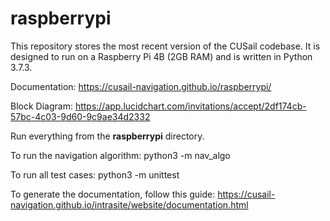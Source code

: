 # raspberrypi

This repository stores the most recent version of the CUSail codebase.
It is designed to run on a Raspberry Pi 4B (2GB RAM) and is written in
Python 3.7.3.

Documentation:
https://cusail-navigation.github.io/raspberrypi/

Block Diagram:
https://app.lucidchart.com/invitations/accept/2df174cb-57bc-4c03-9d60-9c9ae34d2332

Run everything from the __raspberrypi__ directory.

To run the navigation algorithm: python3 -m nav_algo

To run all test cases: python3 -m unittest

To generate the documentation, follow this guide: 
https://cusail-navigation.github.io/intrasite/website/documentation.html
